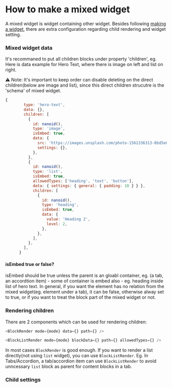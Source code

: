 # How to make a mixed widget

A mixed widget is widget containing other widget. Besides following [making a widget](./how-to-make-widget.md), there are extra configuration regarding child rendering and widget setting.


### Mixed widget data

It's recommaned to put all children blocks under property 'children', eg. Here is data example for Hero Text, where there is image on left and list on right.

⚠️ Note: It's important to keep order can disable deleting on the direct children(below are image and list), since this direct children strucutre is the 'schema' of mixed widget.

```javascript
{
        type: 'hero-text',
        data: {},
        children: [
          {
            id: nanoid(),
            type: 'image',
            isEmbed: true,
            data: {
              src: 'https://images.unsplash.com/photo-1561336313-0bd5e0b27ec8?q=80&w=2940&auto=format&fit=crop&ixlib=rb-4.0.3&ixid=M3wxMjA3fDB8MHxwaG90by1wYWdlfHx8fGVufDB8fHx8fA%3D%3D',
              settings: {},
            },
          },
          {
            id: nanoid(),
            type: 'list',
            isEmbed: true,
            allowedTypes: ['heading', 'text', 'button'],
            data: { settings: { general: { padding: 10 } } },
            children: [
              {
                id: nanoid(),
                type: 'heading',
                isEmbed: true,
                data: {
                  value: 'Heading 2',
                  level: 2,
                },
              },
            ],
          },
        ],
      }
```

#### isEmbed true or false?
isEmbed should be true unless the parent is an gloabl container, eg. (a tab, an accordtion item) - some of container is embed also - eg. heading inside list of hero text. In general, if you want the element has no relation from the mixed widget(eg. element under a tab), it can be false, otherwise alway set to true, or if you want to treat the block part of the mixed widget or not.

### Rendering children

There are 2 components which can be used for rendering children:

```javascript
<BlockRender mode={mode} data={} path={} />

<BlockListRender mode={mode} blockData={} path={} allowedTypes={} />
```

In most cases `BlockRender` is good enough. If you want to render a list directly(not using `list` widget), you can use `BlockListRender`. Eg. In Tabs/Accordion, a tab/accordion item can use `BlockListRender` to avoid unncessary `list` block as parent for content blocks in a tab.

### Child settings

